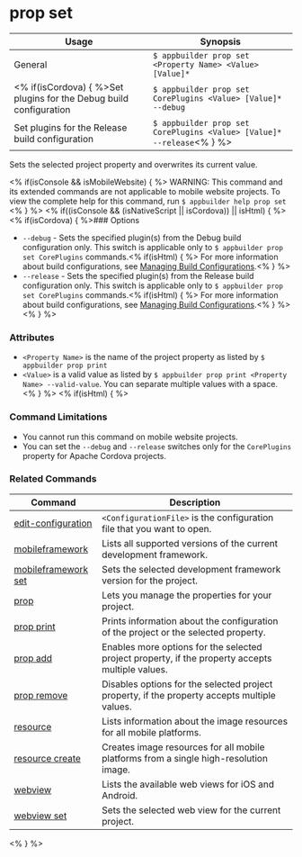 prop set
==========

Usage | Synopsis
------|-------
General | `$ appbuilder prop set <Property Name> <Value> [Value]*`
<% if(isCordova) { %>Set plugins for the Debug build configuration | `$ appbuilder prop set CorePlugins <Value> [Value]* --debug`
Set plugins for the Release build configuration | `$ appbuilder prop set CorePlugins <Value> [Value]* --release`<% } %>

Sets the selected project property and overwrites its current value.

<% if(isConsole && isMobileWebsite) { %>
WARNING: This command and its extended commands are not applicable to mobile website projects. To view the complete help for this command, run `$ appbuilder help prop set`
<% } %> 
<% if((isConsole && (isNativeScript || isCordova)) || isHtml) { %>
<% if(isCordova) { %>### Options

* `--debug` - Sets the specified plugin(s) from the Debug build configuration only. This switch is applicable only to `$ appbuilder prop set CorePlugins` commands.<% if(isHtml) { %> For more information about build configurations, see [Managing Build Configurations](http://docs.telerik.com/platform/appbuilder/build-configurations/overview).<% } %>
* `--release` - Sets the specified plugin(s) from the Release build configuration only. This switch is applicable only to `$ appbuilder prop set CorePlugins` commands.<% if(isHtml) { %> For more information about build configurations, see [Managing Build Configurations](http://docs.telerik.com/platform/appbuilder/build-configurations/overview).<% } %>
<% } %>
### Attributes
* `<Property Name>` is the name of the project property as listed by `$ appbuilder prop print`
* `<Value>` is a valid value as listed by `$ appbuilder prop print <Property Name> --valid-value`. You can separate multiple values with a space.
<% } %> 
<% if(isHtml) { %> 
### Command Limitations

* You cannot run this command on mobile website projects.
* You can set the `--debug` and `--release` switches only for the `CorePlugins` property for Apache Cordova projects.

### Related Commands

Command | Description
----------|----------
[edit-configuration](edit-configuration.html) | `<ConfigurationFile>` is the configuration file that you want to open.
[mobileframework](mobileframework.html) | Lists all supported versions of the current development framework.
[mobileframework set](mobileframework-set.html) | Sets the selected development framework version for the project.
[prop](prop.html) | Lets you manage the properties for your project.
[prop print](prop-print.html) | Prints information about the configuration of the project or the selected property.
[prop add](prop-add.html) | Enables more options for the selected project property, if the property accepts multiple values.
[prop remove](prop-remove.html) | Disables options for the selected project property, if the property accepts multiple values.
[resource](resource.html) | Lists information about the image resources for all mobile platforms.
[resource create](resource-create.html) | Creates image resources for all mobile platforms from a single high-resolution image.
[webview](webview.html) | Lists the available web views for iOS and Android.
[webview set](webview-set.html) | Sets the selected web view for the current project.
<% } %>